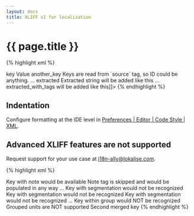 ```yaml
---
layout: docs
title: XLIFF v1 for localization
---
```


<h1>{{ page.title }}</h1>

{% highlight xml %}
<?xml version="1.0"?>
<xliff version="1.2" xmlns="urn:oasis:names:tc:xliff:document:1.2">
<file source-language="en" target-language="en" datatype="plaintext" original="file.ext">
<body>
    <trans-unit id="key">
        <source>key</source>
        <target>Value</target>
    </trans-unit>
    <trans-unit id="cfe9cb61-3c59-47ea-b31d-0f717f3027aa">
        <source>another_key</source>
        <target>Keys are read from `source` tag, so ID could be anything.</target>
    </trans-unit>
    ...
    <trans-unit id="extracted">
        <source>extracted</source>
        <target>Extracted string will be added like this</target>
    </trans-unit>
    ...
    <trans-unit id="extracted_with_tags">
        <source>extracted_with_tags</source>
        <target><![CDATA[String with tags<br> will be added like this]]></target>
    </trans-unit>
</body>
</file>
</xliff>
{% endhighlight %}

## Indentation

Configure formatting at the IDE level in <a href="phpstorm://settings?name=Editor--Code+Style--XML">Preferences | Editor | Code Style | XML</a>.

## Advanced XLIFF features are not supported

Request support for your use case at <a href="mailto:i18n-ally@lokalise.com">i18n-ally@lokalise.com</a>.

{% highlight xml %}
<?xml version="1.0"?>
<xliff version="1.2" xmlns="urn:oasis:names:tc:xliff:document:1.2">
<file source-language="en" target-language="en" datatype="plaintext" original="file.ext">
<body>
    <trans-unit id='1'>
        <source>Key with note would be available</source>
        <note priority='2'>Note tag is skipped and would be populated in any way</note>
    </trans-unit> 
    ...
    <trans-unit id= "1">
        <source>Key with segmentation would not be recognized</source>
        <seg-source>
            <mrk mtype="seg" mid="1">Key with segmentation</mrk>
            <mrk mtype="seg" mid="2">would not be recognized</mrk>
        </seg-source>
        <target>
            <mrk mtype="seg" mid="1">Key with segmentation</mrk>
            <mrk mtype="seg" mid="2">would not be recognized</mrk>
        </target>
    </trans-unit> 
    ...
    <group merged-trans="yes">
        <trans-unit id="t1">
            <source>Key within group would NOT be recognized</source>
            <target equiv-trans="no">Grouped units are NOT supported</target>
        </trans-unit>
        <trans-unit id="t2">
            <source> Second merged key</source>
            <target equiv-trans="no"/>
        </trans-unit>
    </group>
</body>
</file>
</xliff>
{% endhighlight %}
